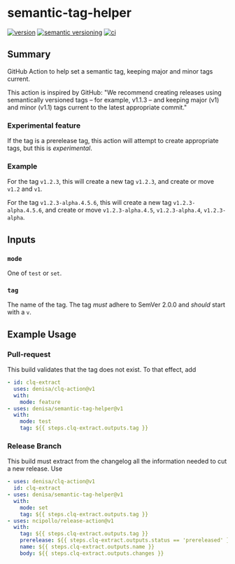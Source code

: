 # semantic-tag-helper

[![version](https://img.shields.io/github/v/release/denisa/semantic-tag-helper?include*prereleases&sort=semver)](https://github.com/denisa/semantic-tag-helper/releases)
[![semantic versioning](https://img.shields.io/badge/semantic%20versioning-2.0.0-informational)](https://semver.org/spec/v2.0.0.html)
[![ci](https://github.com/denisa/semantic-tag-helper/actions/workflows/ci.yaml/badge.svg?branch=main)](https://github.com/denisa/semantic-tag-helper/actions/workflows/ci.yaml?query=branch%3Amain)

## Summary

GitHub Action to help set a semantic tag, keeping major and minor tags current.

This action is inspired by GitHub:
"We recommend creating releases using semantically versioned tags – for example, v1.1.3 –
and keeping major (v1) and minor (v1.1) tags current to the latest appropriate commit."

### Experimental feature

If the tag is a prerelease tag, this action will attempt to create appropriate tags,
but this is *experimental*.

### Example

For the tag `v1.2.3`, this will create a new tag `v1.2.3`, and create or move `v1.2` and `v1`.

For the tag `v1.2.3-alpha.4.5.6`, this will create a new tag `v1.2.3-alpha.4.5.6`,
and create or move `v1.2.3-alpha.4.5`, `v1.2.3-alpha.4`, `v1.2.3-alpha`.

## Inputs

### `mode`

One of `test` or `set`.

### `tag`

The name of the tag. The tag *must* adhere to SemVer 2.0.0 and *should* start with a `v`.

## Example Usage

### Pull-request

This build validates that the tag does not exist.
To that effect, add

```yaml
- id: clq-extract
  uses: denisa/clq-action@v1
  with:
    mode: feature
- uses: denisa/semantic-tag-helper@v1
  with:
    mode: test
    tag: ${{ steps.clq-extract.outputs.tag }}
```

### Release Branch

This build must extract from the changelog all the information needed to cut a new release.
Use

```yaml
- uses: denisa/clq-action@v1
  id: clq-extract
- uses: denisa/semantic-tag-helper@v1
  with:
    mode: set
    tag: ${{ steps.clq-extract.outputs.tag }}
- uses: ncipollo/release-action@v1
  with:
    tag: ${{ steps.clq-extract.outputs.tag }}
    prerelease: ${{ steps.clq-extract.outputs.status == 'prereleased' }}
    name: ${{ steps.clq-extract.outputs.name }}
    body: ${{ steps.clq-extract.outputs.changes }}
```
